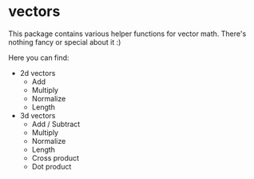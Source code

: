 # vectors

This package contains various helper functions for vector math. There's nothing fancy or special about it :)

Here you can find:

* 2d vectors
  * Add
  * Multiply
  * Normalize
  * Length
* 3d vectors
  * Add / Subtract
  * Multiply
  * Normalize
  * Length
  * Cross product
  * Dot product

